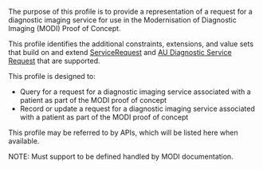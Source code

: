 The purpose of this profile is to provide a representation of a request for a diagnostic imaging service for use in the Modernisation of Diagnostic Imaging (MODI) Proof of Concept.

This profile identifies the additional constraints, extensions, and value sets that build on and extend [ServiceRequest](http://hl7.org/fhir/R4/list.html) and [AU Diagnostic Service Request](http://build.fhir.org/ig/hl7au/au-fhir-base/StructureDefinition-au-diagnosticrequest.html) that are supported. 

This profile is designed to:
* Query for a request for a diagnostic imaging service associated with a patient as part of the MODI proof of concept
* Record or update a request for a diagnostic imaging service associated with a patient as part of the MODI proof of concept

This profile may be referred to by APIs, which will be listed here when available.

NOTE: Must support to be defined handled by MODI documentation.

